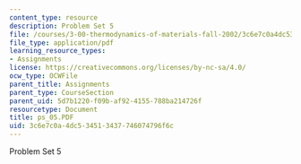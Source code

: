 ```yaml
---
content_type: resource
description: Problem Set 5
file: /courses/3-00-thermodynamics-of-materials-fall-2002/3c6e7c0a4dc534513437746074796f6c_ps_05.PDF
file_type: application/pdf
learning_resource_types:
- Assignments
license: https://creativecommons.org/licenses/by-nc-sa/4.0/
ocw_type: OCWFile
parent_title: Assignments
parent_type: CourseSection
parent_uid: 5d7b1220-f09b-af92-4155-788ba214726f
resourcetype: Document
title: ps_05.PDF
uid: 3c6e7c0a-4dc5-3451-3437-746074796f6c
---
```

Problem Set 5